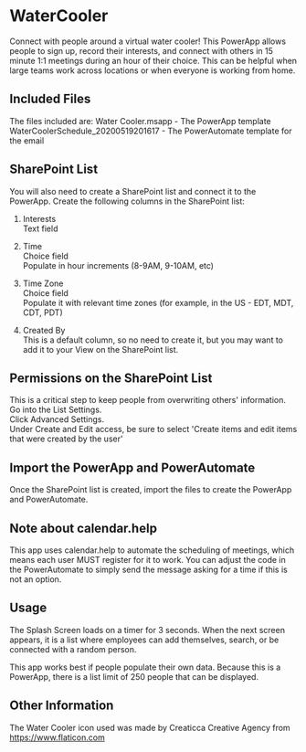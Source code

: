 # WaterCooler
Connect with people around a virtual water cooler!
This PowerApp allows people to sign up, record their interests, and connect with others in 15 minute 1:1 meetings during an hour of their choice. This can be helpful when large teams work across locations or when everyone is working from home.

## Included Files
The files included are:
Water Cooler.msapp - The PowerApp template
WaterCoolerSchedule_20200519201617 - The PowerAutomate template for the email

## SharePoint List
You will also need to create a SharePoint list and connect it to the PowerApp. 
Create the following columns in the SharePoint list:

1. Interests  
    Text field

2. Time  
    Choice field  
    Populate in hour increments (8-9AM, 9-10AM, etc)

3. Time Zone  
    Choice field  
    Populate it with relevant time zones (for example, in the US - EDT, MDT, CDT, PDT)
  
4. Created By  
This is a default column, so no need to create it, but you may want to add it to your View on the SharePoint list.

## Permissions on the SharePoint List
This is a critical step to keep people from overwriting others' information.  
Go into the List Settings.  
Click Advanced Settings.  
Under Create and Edit access, be sure to select 'Create items and edit items that were created by the user'

## Import the PowerApp and PowerAutomate
Once the SharePoint list is created, import the files to create the PowerApp and PowerAutomate.

## Note about calendar.help
This app uses calendar.help to automate the scheduling of meetings, which means each user MUST register for it to work. You can adjust the code in the PowerAutomate to simply send the message asking for a time if this is not an option.

## Usage
The Splash Screen loads on a timer for 3 seconds. When the next screen appears, it is a list where employees can add themselves, search, or be connected with a random person.

This app works best if people populate their own data. Because this is a PowerApp, there is a list limit of 250 people that can be displayed.

## Other Information
The Water Cooler icon used was made by Creaticca Creative Agency from https://www.flaticon.com
